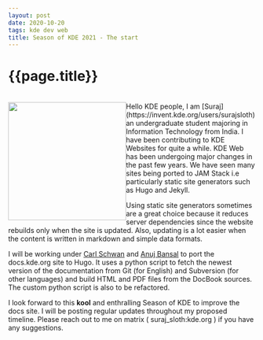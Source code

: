 ```yaml
---
layout: post
date: 2020-10-20
tags: kde dev web
title: Season of KDE 2021 - The start
---
```


# {{page.title}}
<br>

<img src="https://community.kde.org/images.community/thumb/7/79/Mascot_konqi-app-dev.png/651px-Mascot_konqi-app-dev.png" style="height: 15rem; width: auto; float:left; ">
Hello KDE people, I am [Suraj](https://invent.kde.org/users/surajsloth) an undergraduate student majoring in Information Technology from India. I have been contributing to KDE Websites for quite a while. KDE Web has been undergoing major changes in the past few years. We have seen many sites being ported to JAM Stack i.e particularly static site generators such as Hugo and Jekyll. 
<br>

Using static site generators sometimes are a great choice because it reduces server dependencies since the website rebuilds only when the site is updated. Also, updating is a lot easier when the content is written in markdown and simple data formats.
<br>

I will be working under [Carl Schwan](https://invent.kde.org/carlschwan) and [Anuj Bansal](https://invent.kde.org/anujbansal) to port the docs.kde.org site to Hugo. It uses a python script to fetch the newest version of the documentation from Git (for English) and Subversion (for other languages) and build HTML and PDF files from the DocBook sources. The custom python script is also to be refactored.
<br>

I look forward to this **kool** and enthralling Season of KDE to improve the docs site. I will be posting regular updates throughout my proposed timeline. Please reach out to me on matrix ( suraj_sloth:kde.org ) if you have any suggestions. 